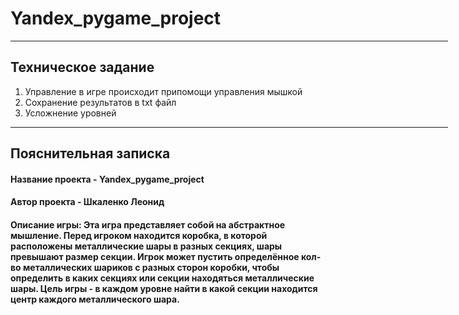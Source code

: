 <h1> Yandex_pygame_project </h1>
<hr size=0px width=700px align="left">
<h2> Техническое задание </h2>
<ol>
<li> Управление в игре происходит припомощи управления мышкой
<li> Сохранение результатов в txt файл
<li> Усложнение уровней
</ol>
<hr size=0px width=700px align="left">
<h2> Пояснительная записка </h2>
<h4> Название проекта - Yandex_pygame_project </h4>
<h4> Автор проекта - Шкаленко Леонид </h4>
<h4> Описание игры: Эта игра представляет собой на абстрактное мышление. Перед игроком находится коробка, в которой расположены металлические шары в разных секциях, шары превышают размер секции. Игрок может пустить определённое кол-во металлических шариков с разных сторон коробки, чтобы определить в каких секциях или секции находяться металлические шары. Цель игры - в каждом уровне найти в какой секции находится центр каждого металлического шара. </h4>
